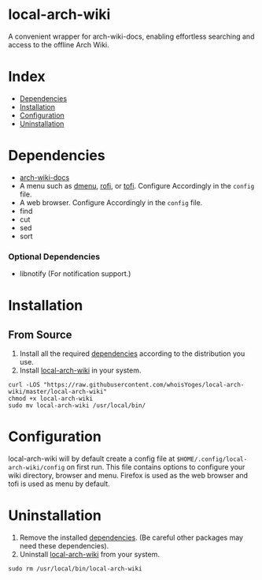 # local-arch-wiki

A convenient wrapper for arch-wiki-docs, enabling effortless searching and access to the offline Arch Wiki.

# Index
- [Dependencies](#dependencies)
- [Installation](#installation)
- [Configuration](#configuration)
- [Uninstallation](#uninstallation)

# Dependencies

- [arch-wiki-docs](https://archlinux.org/packages/community/any/arch-wiki-docs/)
- A menu such as [dmenu](https://tools.suckless.org/dmenu/), [rofi](https://github.com/davatorium/rofi), or [tofi](https://github.com/philj56/tofi). Configure Accordingly in the `config` file.
- A web browser. Configure Accordingly in the `config` file.
- find
- cut
- sed
- sort

### Optional Dependencies

- libnotify (For notification support.)

# Installation

## From Source

1. Install all the required [dependencies](#dependencies) according to the distribution you use.
2. Install [local-arch-wiki](local-arch-wiki) in your system.

```
curl -LOS "https://raw.githubusercontent.com/whoisYoges/local-arch-wiki/master/local-arch-wiki"
chmod +x local-arch-wiki
sudo mv local-arch-wiki /usr/local/bin/
```

# Configuration
local-arch-wiki will by default create a config file at `$HOME/.config/local-arch-wiki/config` on first run. This file contains options to configure your wiki directory, browser and menu. Firefox is used as the web browser and tofi is used as menu by default.

# Uninstallation
1. Remove the installed [dependencies](#dependencies). (Be careful other packages may need these dependencies).
2. Uninstall [local-arch-wiki](local-arch-wiki) from your system.

```
sudo rm /usr/local/bin/local-arch-wiki
```
